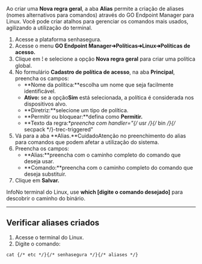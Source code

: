 Ao criar uma **Nova regra geral**, a aba **Alias** permite a criação de aliases (nomes alternativos para comandos) através do GO Endpoint Manager para Linux. Você pode criar atalhos para gerenciar os comandos mais usados, agilizando a utilização do terminal. 

1. Acesse a plataforma senhasegura.
2. Acesse o menu **GO Endpoint Manager➔Políticas➔Linux➔Políticas de acesso.**
3. Clique em **⁝** e selecione a opção **Nova regra geral** para criar uma política global.
4. No formulário **Cadastro de política de acesso**, na aba **Principal**, preencha os campos:
	* **Nome da política:**escolha um nome que seja facilmente identificável.
	* **Ativo:** se a opção**Sim** está selecionada, a política é considerada nos dispositivos alvo.
	* **Diretriz:**selecione um tipo de política.
	* **Permitir ou bloquear:**defina como **Permitir.**
	* **Texto da regra:**preencha com handler\="{/* usr */}{/* bin */}{/* secpack */}\-trec\-triggered"
5. Vá para a aba **Alias.**CuidadoAtenção no preenchimento do alias para comandos que podem afetar a utilização do sistema.
6. Preencha os campos:
	* **Alias:**preencha com o caminho completo do comando que deseja usar.
	* **Comando:**preencha com o caminho completo do comando que deseja substituir.
7. Clique em **Salvar.**

InfoNo terminal do Linux, use **which \[digite o comando desejado]** para descobrir o caminho do binário.  




---

## Verificar aliases criados

1. Acesse o terminal do Linux.
2. Digite o comando:


```
cat {/* etc */}{/* senhasegura */}{/* aliases */}
```
  


  


